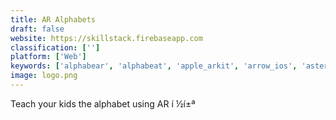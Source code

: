 ```yaml
---
title: AR Alphabets
draft: false 
website: https://skillstack.firebaseapp.com
classification: ['']
platform: ['Web']
keywords: ['alphabear', 'alphabeat', 'apple_arkit', 'arrow_ios', 'asteroid', 'badanamu_alphabet_talk_and_trace', 'facebook_ar_studio', 'flotogram', 'holo', 'lyra', 'made_with_arkit', 'metamorphabet', 'moon_tunes', 'rhapsody_kids', 'robo_wunderkind', 'shapekit', 'snap_art', 'soundcloud_go', 'spell_numbers', 'toca_boo', 'wavepot']
image: logo.png
---
```

Teach your kids the alphabet using AR í ½í±ª